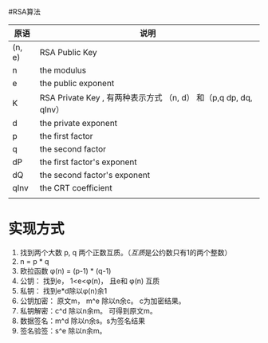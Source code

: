 #RSA算法


| 原语   | 说明                                                         |
| ------ | ------------------------------------------------------------ |
| (n, e) | RSA Public Key                                               |
| n      | the modulus                                                  |
| e      | the public exponent                                          |
| K      | RSA Private Key , 有两种表示方式 （n, d） 和（p,q dp, dq, qInv） |
| d      | the private exponent                                         |
| p      | the first factor                                             |
| q      | the second factor                                            |
| dP     | the first factor's exponent                                  |
| dQ     | the second factor's exponent                                 |
| qInv   | the CRT coefficient                                          |
|        |                                                              |



# 实现方式

1. 找到两个大数 p, q 两个正数互质。（*互质*是公约数只有1的两个整数）
2. n = p * q
3. 欧拉函数 φ(n) = (p-1) * (q-1)
4. 公钥： 找到e， 1<e<φ(n)， 且e和 φ(n) 互质
5. 私钥： 找到e*d除以φ(n)余1
6. 公钥加密： 原文m， m^e 除以n余c。 c为加密结果。
7. 私钥解密：c^d 除以n余m。 可得到原文m。
8. 数据签名：m^d 除以n余s。s为签名结果
9. 签名验签：s^e 除以n余m。